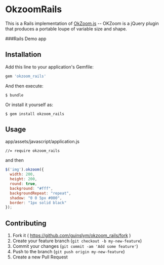 # OkzoomRails

This is a Rails implementation of [OkZoom.js](https://github.com/okfocus/okzoom) -- OKZoom is a jQuery plugin that produces a portable loupe of variable size and shape.

###Rails Demo app


## Installation

Add this line to your application's Gemfile:

```ruby
gem 'okzoom_rails'
```

And then execute:

    $ bundle

Or install it yourself as:

    $ gem install okzoom_rails

## Usage
app/assets/javascript/application.js

	//= require okzoom_rails

and then

```javascript
$('img').okzoom({
  width: 200,
  height: 200,
  round: true,
  background: "#fff",
  backgroundRepeat: "repeat",
  shadow: "0 0 5px #000",
  border: "1px solid black"
});
```

## Contributing

1. Fork it ( https://github.com/guinslym/okzoom_rails/fork )
2. Create your feature branch (`git checkout -b my-new-feature`)
3. Commit your changes (`git commit -am 'Add some feature'`)
4. Push to the branch (`git push origin my-new-feature`)
5. Create a new Pull Request
